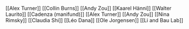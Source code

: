 [[Alex Turner]]
[[Collin Burns]]
[[Andy Zou]]
[[Kaarel Hänni]]
[[Walter Laurito]]
[[Cadenza (manifund)]]
[[Alex Turner]]
[[Andy Zou]]
[[Nina Rimsky]]
[[Claudia Shi]]
[[Léo Dana]]
[[Ole Jorgensen]]
[[Li and Bau Lab]]